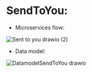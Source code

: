 # SendToYou:

- Microservices flow:

![Sent to you drawio (2)](https://github.com/alex28042/Microservices-EDA-SendToYou/assets/73026276/1637870f-6bb1-4a7a-825e-4ddf05e8d88a)

- Data model:
  
![DatamodelSendToYou drawio](https://github.com/alex28042/Microservices-EDA-SendToYou/assets/73026276/27678dc4-409c-4fa1-a732-bfc8f3bdb225)

